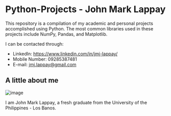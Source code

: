 # Python-Projects - John Mark Lappay
This repository is a compilation of my academic and personal projects accomplished using Python. The most common libraries used in these projects include NumPy, Pandas, and Matplotlib.

I can be contacted through:
* LinkedIn: https://www.linkedin.com/in/jmj-lappay/
* Mobile Number: 09285387481
* E-mail: jmj.lappay@gmail.com

## A little about me

![image](https://github.com/Eoinmark/Python-Projects/assets/145372680/016cc6b2-36dc-479e-93b0-6d43c1a9b37d)

I am John Mark Lappay, a fresh graduate from the University of the Philippines - Los Banos.

